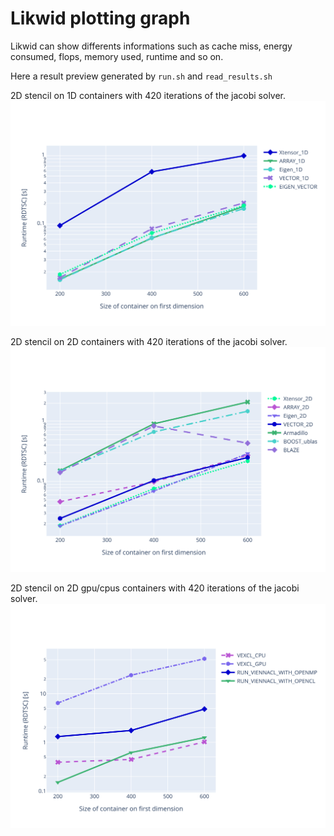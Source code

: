 # Likwid plotting graph

Likwid can show differents informations such as cache miss, energy consumed, flops, memory used, runtime and so on.

Here a result preview generated by `run.sh` and `read_results.sh`


2D stencil on 1D containers with 420 iterations of the jacobi solver.
![x](./results/svg/stencil/1/Runtime_(RDTSC)_s.svg)

2D stencil on 2D containers with 420 iterations of the jacobi solver.
![x](./results/svg/stencil/2/Runtime_(RDTSC)_s.svg)

2D stencil on 2D gpu/cpus containers with 420 iterations of the jacobi solver.
![x](./results/svg/stencil/3/Runtime_(RDTSC)_s.svg)